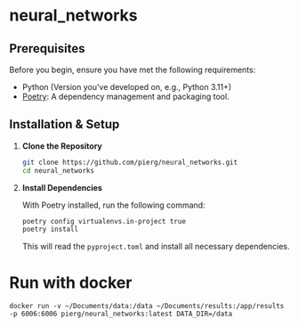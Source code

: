 # neural_networks



## Prerequisites

Before you begin, ensure you have met the following requirements:

- Python (Version you've developed on, e.g., Python 3.11+)
- [Poetry](https://python-poetry.org/docs/): A dependency management and packaging tool.



## Installation & Setup

1. **Clone the Repository**

   ```bash
   git clone https://github.com/pierg/neural_networks.git
   cd neural_networks
   ```

2. **Install Dependencies**

   With Poetry installed, run the following command:

   ```bash
   poetry config virtualenvs.in-project true
   poetry install
   ```

   This will read the `pyproject.toml` and install all necessary dependencies.



# Run with docker

```
docker run -v ~/Documents/data:/data ~/Documents/results:/app/results -p 6006:6006 pierg/neural_networks:latest DATA_DIR=/data 
```